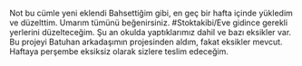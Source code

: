 Not bu cümle yeni eklendi Bahsettiğim gibi, en geç bir hafta içinde yükledim ve düzelttim. Umarım tümünü beğenirsiniz.   #Stoktakibi/Eve gidince gerekli yerlerini düzelteceğim. Şu an okulda yaptıklarımız dahil ve bazı eksikler var. Bu projeyi Batuhan arkadaşımın projesinden aldım, fakat eksikler mevcut. Haftaya perşembe eksiksiz olarak sizlere teslim edeceğim.


